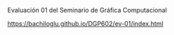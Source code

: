 Evaluación 01 del Seminario de Gráfica Computacional

https://bachiloglu.github.io/DGP602/ev-01/index.html

